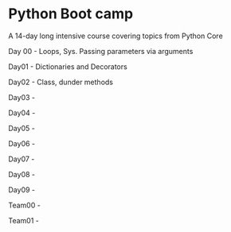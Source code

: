 # Python Boot camp
A 14-day long intensive course covering topics from Python Core


Day 00 - Loops, Sys. Passing parameters via arguments

Day01 - Dictionaries and Decorators

Day02 - Class, dunder methods

Day03 -

Day04 -

Day05 -

Day06 -

Day07 -

Day08 -

Day09 -

Team00 -

Team01 -
